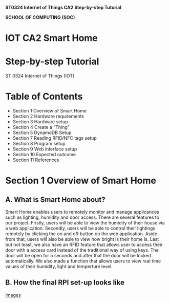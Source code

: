 **ST0324 Internet of Things CA2 Step-by-step Tutorial**

**SCHOOL OF COMPUTING (SOC)**

# IOT CA2 Smart Home

# Step-by-step Tutorial

ST 0324 Internet of Things (IOT)

# Table of Contents

- Section 1 Overview of Smart Home
- Section 2 Hardware requirements
- Section 3 Hardware setup
- Section 4 Create a “Thing”
- Section 5 DynamoDB Setup
- Section 7 Reading RFID/NFC tags setup
- Section 8 Program setup
- Section 9 Web interface setup
- Section 10 Expected outcome
- Section 11 References

# Section 1 Overview of Smart Home
## A. What is Smart Home about?

Smart Home enables users to remotely monitor and manage applicances such as lighting, humidity and door access. There are several features to our project. Firstly, users will be able to view the humidity of their house via a web application. Secondly, users will be able to control their lightings remotely by clicking the on and off button on the web application. Aside from that, users will also be able to view how bright is their home is. Last but not least, we also have an RFID feature that allows user to access their door with a access card instead of the traditional way of using keys. The door will be open for 5 seconds and after that the door will be locked automatically. We also made a function that allows users to view real time values of their humidity, light and temperture level. 

## B. How the final RPI set-up looks like

[Images](Images/Graph.jpeg)
